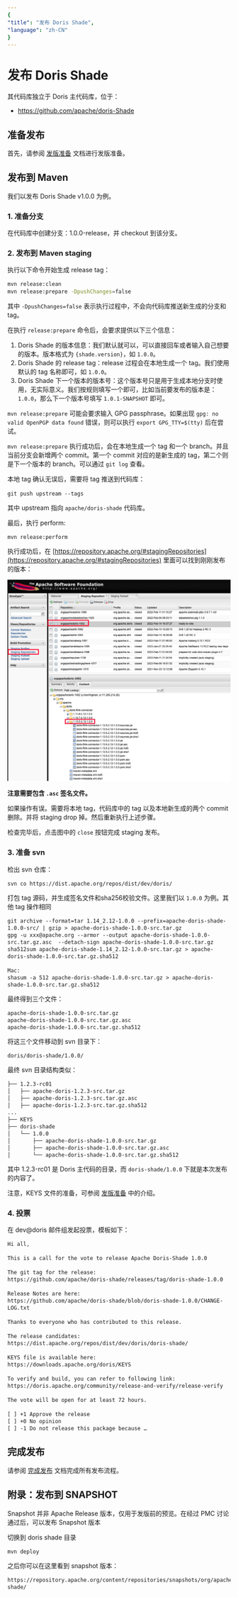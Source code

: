 ```yaml
---
{
"title": "发布 Doris Shade",
"language": "zh-CN"
}
---
```


<!-- 
Licensed to the Apache Software Foundation (ASF) under one
or more contributor license agreements.  See the NOTICE file
distributed with this work for additional information
regarding copyright ownership.  The ASF licenses this file
to you under the Apache License, Version 2.0 (the
"License"); you may not use this file except in compliance
with the License.  You may obtain a copy of the License at

  http://www.apache.org/licenses/LICENSE-2.0

Unless required by applicable law or agreed to in writing,
software distributed under the License is distributed on an
"AS IS" BASIS, WITHOUT WARRANTIES OR CONDITIONS OF ANY
KIND, either express or implied.  See the License for the
specific language governing permissions and limitations
under the License.
-->

# 发布 Doris Shade

其代码库独立于 Doris 主代码库，位于：

- https://github.com/apache/doris-Shade

## 准备发布

首先，请参阅 [发版准备](./release-prepare.md) 文档进行发版准备。

## 发布到 Maven

我们以发布 Doris Shade v1.0.0 为例。

### 1. 准备分支

在代码库中创建分支：1.0.0-release，并 checkout 到该分支。

### 2. 发布到 Maven staging

执行以下命令开始生成 release tag：

```bash
mvn release:clean
mvn release:prepare -DpushChanges=false
```

其中 `-DpushChanges=false` 表示执行过程中，不会向代码库推送新生成的分支和 tag。

在执行 `release:prepare` 命令后，会要求提供以下三个信息：

1. Doris Shade 的版本信息：我们默认就可以，可以直接回车或者输入自己想要的版本。版本格式为 `{shade.version}`，如 `1.0.0`。
2. Doris Shade 的 release tag：release 过程会在本地生成一个 tag。我们使用默认的 tag 名称即可，如 `1.0.0`。
3. Doris Shade 下一个版本的版本号：这个版本号只是用于生成本地分支时使用，无实际意义。我们按规则填写一个即可，比如当前要发布的版本是：`1.0.0`，那么下一个版本号填写 `1.0.1-SNAPSHOT` 即可。

`mvn release:prepare` 可能会要求输入 GPG passphrase。如果出现 `gpg: no valid OpenPGP data found` 错误，则可以执行 `export GPG_TTY=$(tty)` 后在尝试。

`mvn release:prepare` 执行成功后，会在本地生成一个 tag 和一个 branch。并且当前分支会新增两个 commit。第一个 commit 对应的是新生成的 tag，第二个则是下一个版本的 branch。可以通过 `git log` 查看。

本地 tag 确认无误后，需要将 tag 推送到代码库：

`git push upstream --tags`

其中 upstream 指向 `apache/doris-shade` 代码库。

最后，执行 perform:

```
mvn release:perform
```

执行成功后，在 [https://repository.apache.org/#stagingRepositories](https://repository.apache.org/#stagingRepositories) 里面可以找到刚刚发布的版本：

![](/docs/images/staging-repositories.png)

**注意需要包含 `.asc` 签名文件。**

如果操作有误。需要将本地 tag，代码库中的 tag 以及本地新生成的两个 commit 删除。并将 staging drop 掉。然后重新执行上述步骤。

检查完毕后，点击图中的 `close` 按钮完成 staging 发布。

### 3. 准备 svn

检出 svn 仓库：

```
svn co https://dist.apache.org/repos/dist/dev/doris/
```

打包 tag 源码，并生成签名文件和sha256校验文件。这里我们以 `1.0.0` 为例。其他 tag 操作相同

```
git archive --format=tar 1.14_2.12-1.0.0 --prefix=apache-doris-shade-1.0.0-src/ | gzip > apache-doris-shade-1.0.0-src.tar.gz
gpg -u xxx@apache.org --armor --output apache-doris-shade-1.0.0-src.tar.gz.asc  --detach-sign apache-doris-shade-1.0.0-src.tar.gz
sha512sum apache-doris-shade-1.14_2.12-1.0.0-src.tar.gz > apache-doris-shade-1.0.0-src.tar.gz.sha512

Mac:
shasum -a 512 apache-doris-shade-1.0.0-src.tar.gz > apache-doris-shade-1.0.0-src.tar.gz.sha512
```

最终得到三个文件：

```
apache-doris-shade-1.0.0-src.tar.gz
apache-doris-shade-1.0.0-src.tar.gz.asc
apache-doris-shade-1.0.0-src.tar.gz.sha512
```

将这三个文件移动到 svn 目录下：

```
doris/doris-shade/1.0.0/
```

最终 svn 目录结构类似：

```
├── 1.2.3-rc01
│   ├── apache-doris-1.2.3-src.tar.gz
│   ├── apache-doris-1.2.3-src.tar.gz.asc
│   ├── apache-doris-1.2.3-src.tar.gz.sha512
...
├── KEYS
├── doris-shade
│   └── 1.0.0
│       ├── apache-doris-shade-1.0.0-src.tar.gz
│       ├── apache-doris-shade-1.0.0-src.tar.gz.asc
│       └── apache-doris-shade-1.0.0-src.tar.gz.sha512
```

其中 1.2.3-rc01 是 Doris 主代码的目录，而 `doris-shade/1.0.0` 下就是本次发布的内容了。

注意，KEYS 文件的准备，可参阅 [发版准备](./release-prepare.md) 中的介绍。

### 4. 投票

在 dev@doris 邮件组发起投票，模板如下：

```
Hi all,

This is a call for the vote to release Apache Doris-Shade 1.0.0

The git tag for the release:
https://github.com/apache/doris-shade/releases/tag/doris-shade-1.0.0

Release Notes are here:
https://github.com/apache/doris-shade/blob/doris-shade-1.0.0/CHANGE-LOG.txt

Thanks to everyone who has contributed to this release.

The release candidates:
https://dist.apache.org/repos/dist/dev/doris/doris-shade/

KEYS file is available here:
https://downloads.apache.org/doris/KEYS

To verify and build, you can refer to following link:
https://doris.apache.org/community/release-and-verify/release-verify

The vote will be open for at least 72 hours.

[ ] +1 Approve the release
[ ] +0 No opinion
[ ] -1 Do not release this package because …
```

## 完成发布

请参阅 [完成发布](./release-complete.md) 文档完成所有发布流程。

## 附录：发布到 SNAPSHOT

Snapshot 并非 Apache Release 版本，仅用于发版前的预览。在经过 PMC 讨论通过后，可以发布 Snapshot 版本

切换到 doris shade 目录

```
mvn deploy
```

之后你可以在这里看到 snapshot 版本：

```
https://repository.apache.org/content/repositories/snapshots/org/apache/doris/doris-shade/
```
